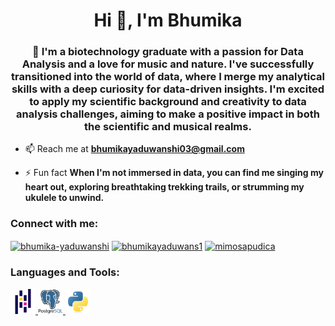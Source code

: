 <h1 align="center">Hi 👋, I'm Bhumika</h1>
<h3 align="center">🌱 I'm a biotechnology graduate with a passion for Data Analysis and a love for music and nature. I've successfully transitioned into the world of data, where I merge my analytical skills with a deep curiosity for data-driven insights. I'm excited to apply my scientific background and creativity to data analysis challenges, aiming to make a positive impact in both the scientific and musical realms.</h3>

- 📫 Reach me at **bhumikayaduwanshi03@gmail.com**

- ⚡ Fun fact **When I'm not immersed in data, you can find me singing my heart out, exploring breathtaking trekking trails, or strumming my ukulele to unwind.**

<h3 align="left">Connect with me:</h3>
<p align="left">
<a href="https://linkedin.com/in/bhumika-yaduwanshi" target="blank"><img align="center" src="https://raw.githubusercontent.com/rahuldkjain/github-profile-readme-generator/master/src/images/icons/Social/linked-in-alt.svg" alt="bhumika-yaduwanshi" height="30" width="40" /></a>
<a href="https://www.hackerrank.com/bhumikayaduwans1" target="blank"><img align="center" src="https://raw.githubusercontent.com/rahuldkjain/github-profile-readme-generator/master/src/images/icons/Social/hackerrank.svg" alt="bhumikayaduwans1" height="30" width="40" /></a>
<a href="https://www.leetcode.com/mimosapudica" target="blank"><img align="center" src="https://raw.githubusercontent.com/rahuldkjain/github-profile-readme-generator/master/src/images/icons/Social/leet-code.svg" alt="mimosapudica" height="30" width="40" /></a>
</p>

<h3 align="left">Languages and Tools:</h3>
<p align="left"> <a href="https://pandas.pydata.org/" target="_blank" rel="noreferrer"> <img src="https://raw.githubusercontent.com/devicons/devicon/2ae2a900d2f041da66e950e4d48052658d850630/icons/pandas/pandas-original.svg" alt="pandas" width="40" height="40"/> </a> <a href="https://www.postgresql.org" target="_blank" rel="noreferrer"> <img src="https://raw.githubusercontent.com/devicons/devicon/master/icons/postgresql/postgresql-original-wordmark.svg" alt="postgresql" width="40" height="40"/> </a> <a href="https://www.python.org" target="_blank" rel="noreferrer"> <img src="https://raw.githubusercontent.com/devicons/devicon/master/icons/python/python-original.svg" alt="python" width="40" height="40"/> </a> </p>
